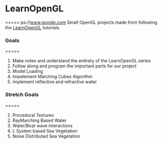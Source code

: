 # LearnOpenGL
=====
ps://www.google.com
Small OpenGL projects made from following the [LearnOpenGL](https://learnopengl.com/) tutorials.


### Goals
=====

1. Make notes and understand the entirety of the LearnOpenGL series
2. Follow along and program the important parts for our project
3. Model Loading
4. Impelement Marching Cubes Algorithm
5. Implement reflective and refractive water



### Stretch Goals
=====

1. Procedural Textures
2. RayMarching Based Water
3. Water/Boat wave interactions
4. L System based Sea Vegetation
5. Noise Distributed Sea Vegetation 
